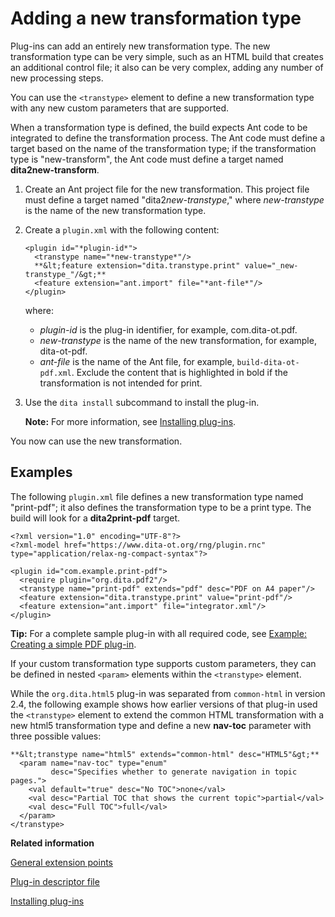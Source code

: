 # Adding a new transformation type

Plug-ins can add an entirely new transformation type. The new transformation type can be very simple, such as an HTML build that creates an additional control file; it also can be very complex, adding any number of new processing steps.

You can use the `<transtype>` element to define a new transformation type with any new custom parameters that are supported.

When a transformation type is defined, the build expects Ant code to be integrated to define the transformation process. The Ant code must define a target based on the name of the transformation type; if the transformation type is "new-transform", the Ant code must define a target named **dita2new-transform**.

1.  Create an Ant project file for the new transformation. This project file must define a target named "dita2*new-transtype*," where *new-transtype* is the name of the new transformation type.

2.  Create a `plugin.xml` with the following content:

    ```
    <plugin id="*plugin-id*">
      <transtype name="*new-transtype*"/>
      **&lt;feature extension="dita.transtype.print" value="_new-transtype_"/&gt;**
      <feature extension="ant.import" file="*ant-file*"/>
    </plugin>
    ```

    where:

    -   *plugin-id* is the plug-in identifier, for example, com.dita-ot.pdf.
    -   *new-transtype* is the name of the new transformation, for example, dita-ot-pdf.
    -   *ant-file* is the name of the Ant file, for example, `build-dita-ot-pdf.xml`.
    Exclude the content that is highlighted in bold if the transformation is not intended for print.

3.  Use the `dita install` subcommand to install the plug-in.

    **Note:** For more information, see [Installing plug-ins](plugins-installing.md).


You now can use the new transformation.

## Examples

The following `plugin.xml` file defines a new transformation type named "print-pdf"; it also defines the transformation type to be a print type. The build will look for a **dita2print-pdf** target.

```
<?xml version="1.0" encoding="UTF-8"?>
<?xml-model href="https://www.dita-ot.org/rng/plugin.rnc" type="application/relax-ng-compact-syntax"?>

<plugin id="com.example.print-pdf">
  <require plugin="org.dita.pdf2"/>
  <transtype name="print-pdf" extends="pdf" desc="PDF on A4 paper"/>
  <feature extension="dita.transtype.print" value="print-pdf"/>
  <feature extension="ant.import" file="integrator.xml"/>
</plugin>
```

**Tip:** For a complete sample plug-in with all required code, see [Example: Creating a simple PDF plug-in](pdf-customization-example.md).

If your custom transformation type supports custom parameters, they can be defined in nested `<param>` elements within the `<transtype>` element.

While the `org.dita.html5` plug-in was separated from `common-html` in version 2.4, the following example shows how earlier versions of that plug-in used the `<transtype>` element to extend the common HTML transformation with a new html5 transformation type and define a new **nav-toc** parameter with three possible values:

```
**&lt;transtype name="html5" extends="common-html" desc="HTML5"&gt;**
  <param name="nav-toc" type="enum" 
         desc="Specifies whether to generate navigation in topic pages.">
    <val default="true" desc="No TOC">none</val>
    <val desc="Partial TOC that shows the current topic">partial</val>
    <val desc="Full TOC">full</val>
  </param>
</transtype>
```

**Related information**  


[General extension points](../extension-points/plugin-extension-points-general.md)

[Plug-in descriptor file](../topics/plugin-configfile.md)

[Installing plug-ins](../topics/plugins-installing.md)

